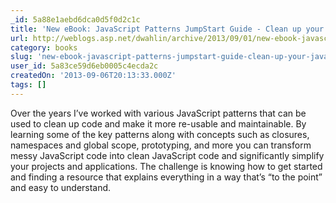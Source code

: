 ```yaml
---
_id: 5a88e1aebd6dca0d5f0d2c1c
title: 'New eBook: JavaScript Patterns JumpStart Guide - Clean up your JavaScript Code'
url: http://weblogs.asp.net/dwahlin/archive/2013/09/01/new-ebook-javascript-patterns-jumpstart-guide-clean-up-your-javascript-code.aspx
category: books
slug: 'new-ebook-javascript-patterns-jumpstart-guide-clean-up-your-javascript-code'
user_id: 5a83ce59d6eb0005c4ecda2c
createdOn: '2013-09-06T20:13:33.000Z'
tags: []
---
```


Over the years I’ve worked with various JavaScript patterns that can be used to clean up code and make it more re-usable and maintainable. By learning some of the key patterns along with concepts such as closures, namespaces and global scope, prototyping, and more you can transform messy JavaScript code into clean JavaScript code and significantly simplify your projects and applications. The challenge is knowing how to get started and finding a resource that explains everything in a way that’s “to the point” and easy to understand.

